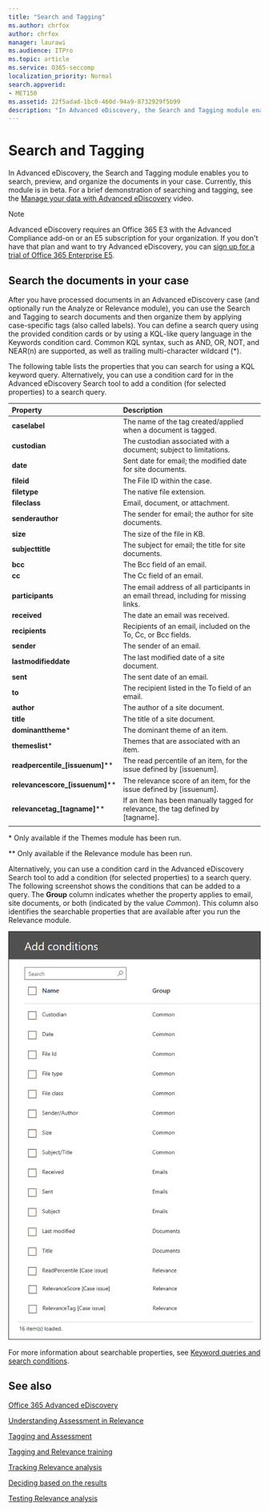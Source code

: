 ```yaml
---
title: "Search and Tagging"
ms.author: chrfox
author: chrfox
manager: laurawi
ms.audience: ITPro
ms.topic: article
ms.service: O365-seccomp
localization_priority: Normal
search.appverid:
- MET150
ms.assetid: 22f5adad-1bc0-460d-94a9-8732929f5b99
description: "In Advanced eDiscovery, the Search and Tagging module enables you to search, preview, and organize the documents in your case. Currently, this module is in beta."
---
```


# Search and Tagging

In Advanced eDiscovery, the Search and Tagging module enables you to search, preview, and organize the documents in your case. Currently, this module is in beta. For a brief demonstration of searching and tagging, see the [Manage your data with Advanced eDiscovery](https://www.youtube.com/watch?v=VaPYL3DHP6I) video.

> [!NOTE]
> Advanced eDiscovery requires an Office 365 E3 with the Advanced Compliance add-on or an E5 subscription for your organization. If you don't have that plan and want to try Advanced eDiscovery, you can [sign up for a trial of Office 365 Enterprise E5](https://go.microsoft.com/fwlink/p/?LinkID=698279). 
  
## Search the documents in your case

After you have processed documents in an Advanced eDiscovery case (and optionally run the Analyze or Relevance module), you can use the Search and Tagging to search documents and then organize them by applying case-specific tags (also called labels). You can define a search query using the provided condition cards or by using a KQL-like query language in the Keywords condition card. Common KQL syntax, such as AND, OR, NOT, and NEAR(n) are supported, as well as trailing multi-character wildcard (*). 

The following table lists the properties that you can search for using a KQL keyword query. Alternatively, you can use a condition card for in the Advanced eDiscovery Search tool to add a condition (for selected properties) to a search query.

|**Property**|**Description**|
|:-----|:-----|
|**caselabel** <br/> | The name of the tag created/applied when a document is tagged. <br/> |
|**custodian** <br/> | The custodian associated with a document; subject to limitations. <br/> |
|**date** <br/> | Sent date for email; the modified date for site documents. <br/> |
|**fileid** <br/> | The File ID within the case. <br/> |
|**filetype** <br/> | The native file extension. <br/> |
|**fileclass** <br/> | Email, document, or attachment. <br/> |
|**senderauthor** <br/> | The sender for email; the author for site documents. <br/> |
|**size** <br/> | The size of the file in KB. <br/> |
|**subjecttitle** <br/> | The subject for email; the title for site documents. <br/> |
|**bcc** <br/> | The Bcc field of an email. <br/> |
|**cc** <br/> | The Cc field of an email. <br/> |
|**participants** <br/> | The email address of all participants in an email thread, including for missing links. <br/> |
|**received** <br/> | The date an email was received. <br/> |
|**recipients** <br/> | Recipients of an email, included on the To, Cc, or Bcc fields. <br/> |
|**sender** <br/> | The sender of an email. <br/> |
|**lastmodifieddate** <br/> | The last modified date of a site document. <br/> |
|**sent** <br/> | The sent date of an email. <br/> |
|**to** <br/> | The recipient listed in the To field of an email. <br/> |
|**author** <br/> | The author of a site document. <br/> |
|**title** <br/> | The title of a site document. <br/> |
|**dominanttheme**\* <br/> | The dominant theme of an item. <br/> |
|**themeslist**\* <br/> | Themes that are associated with an item. <br/> |
|**readpercentile_[issuenum]**\*\* <br/> | The read percentile of an item, for the issue defined by [issuenum]. <br/> |
|**relevancescore_[issuenum]**\*\* <br/> | The relevance score of an item, for the issue defined by [issuenum]. <br/> |
|**relevancetag_[tagname]**\*\* <br/> | If an item has been manually tagged for relevance, the tag defined by  [tagname]. <br/> |
|||

\* Only available if the Themes module has been run.

\*\* Only available if the Relevance module has been run.

Alternatively, you can use a condition card in the Advanced eDiscovery Search tool to add a condition (for selected properties) to a search query. The following screenshot shows the conditions that can be added to a query. The **Group** column indicates whether the property applies to email, site documents, or both (indicated by the value *Common*). This column also identifies the searchable properties that are available after you run the Relevance module.

![Search conditions in the Advanced eDiscovery search tool](media/AeDSearchConditions.png)

For more information about searchable properties, see [Keyword queries and search conditions](keyword-queries-and-search-conditions.md).
  
## See also

[Office 365 Advanced eDiscovery](office-365-advanced-ediscovery.md)
  
[Understanding Assessment in Relevance](assessment-in-relevance-in-advanced-ediscovery.md)
  
[Tagging and Assessment](tagging-and-assessment-in-advanced-ediscovery.md)
  
[Tagging and Relevance training](tagging-and-relevance-training-in-advanced-ediscovery.md)
  
[Tracking Relevance analysis](track-relevance-analysis-in-advanced-ediscovery.md)
  
[Deciding based on the results](decision-based-on-the-results-in-advanced-ediscovery.md)
  
[Testing Relevance analysis](test-relevance-analysis-in-advanced-ediscovery.md)


